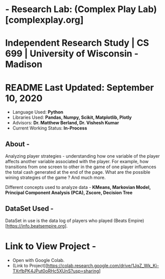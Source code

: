 # - Research Lab: (Complex Play Lab)[complexplay.org]
# Independent Research Study | CS 699 | University of Wisconsin - Madison
# README Last Updated: September 10, 2020

- Language Used: **Python**
- Libraries Used: **Pandas, Numpy, Scikit, Matplotlib, Plotly**
- Advisors: **Dr. Matthew Berland, Dr. Vishesh Kumar**
- Current Working Status: **In-Process**

## About -   
Analyzing player strategies - understanding how one variable of the player affects another variable associated with the player. For example, how transitions from one screen to other in the game of one player influences the total cash generated at the end of the page. What are the possible wining strategies of the game ? And much more.

Different concepts used to analyze data - **KMeans, Markovian Model, Principal Component Analysis (PCA), Zscore, Decision Tree**

## DataSet Used - 
DataSet in use is the data log of players who played (Beats Empire)[https://info.beatsempire.org]. 

# Link to View Project -
- Open with Google Colab. 
- (Link to Project)[https://colab.research.google.com/drive/1JqZ_Wk_Ki-TXrfbPK4JPut0oRHc5XUnS?usp=sharing]

